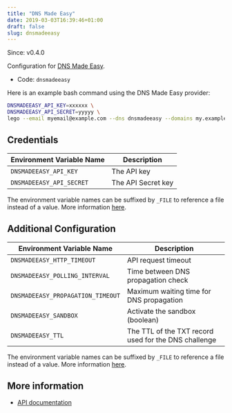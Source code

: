```yaml
---
title: "DNS Made Easy"
date: 2019-03-03T16:39:46+01:00
draft: false
slug: dnsmadeeasy
---
```


<!-- THIS DOCUMENTATION IS AUTO-GENERATED. PLEASE DO NOT EDIT. -->
<!-- providers/dns/dnsmadeeasy/dnsmadeeasy.toml -->
<!-- THIS DOCUMENTATION IS AUTO-GENERATED. PLEASE DO NOT EDIT. -->

Since: v0.4.0

Configuration for [DNS Made Easy](https://dnsmadeeasy.com/).


<!--more-->

- Code: `dnsmadeeasy`

Here is an example bash command using the DNS Made Easy provider:

```bash
DNSMADEEASY_API_KEY=xxxxxx \
DNSMADEEASY_API_SECRET=yyyyy \
lego --email myemail@example.com --dns dnsmadeeasy --domains my.example.org run
```




## Credentials

| Environment Variable Name | Description |
|-----------------------|-------------|
| `DNSMADEEASY_API_KEY` | The API key |
| `DNSMADEEASY_API_SECRET` | The API Secret key |

The environment variable names can be suffixed by `_FILE` to reference a file instead of a value.
More information [here](/lego/dns/#configuration-and-credentials).


## Additional Configuration

| Environment Variable Name | Description |
|--------------------------------|-------------|
| `DNSMADEEASY_HTTP_TIMEOUT` | API request timeout |
| `DNSMADEEASY_POLLING_INTERVAL` | Time between DNS propagation check |
| `DNSMADEEASY_PROPAGATION_TIMEOUT` | Maximum waiting time for DNS propagation |
| `DNSMADEEASY_SANDBOX` | Activate the sandbox (boolean) |
| `DNSMADEEASY_TTL` | The TTL of the TXT record used for the DNS challenge |

The environment variable names can be suffixed by `_FILE` to reference a file instead of a value.
More information [here](/lego/dns/#configuration-and-credentials).




## More information

- [API documentation](https://api-docs.dnsmadeeasy.com/)

<!-- THIS DOCUMENTATION IS AUTO-GENERATED. PLEASE DO NOT EDIT. -->
<!-- providers/dns/dnsmadeeasy/dnsmadeeasy.toml -->
<!-- THIS DOCUMENTATION IS AUTO-GENERATED. PLEASE DO NOT EDIT. -->
